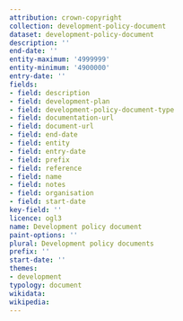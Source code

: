 ```yaml
---
attribution: crown-copyright
collection: development-policy-document
dataset: development-policy-document
description: ''
end-date: ''
entity-maximum: '4999999'
entity-minimum: '4900000'
entry-date: ''
fields:
- field: description
- field: development-plan
- field: development-policy-document-type
- field: documentation-url
- field: document-url
- field: end-date
- field: entity
- field: entry-date
- field: prefix
- field: reference
- field: name
- field: notes
- field: organisation
- field: start-date
key-field: ''
licence: ogl3
name: Development policy document
paint-options: ''
plural: Development policy documents
prefix: ''
start-date: ''
themes:
- development
typology: document
wikidata:
wikipedia:
---
```

